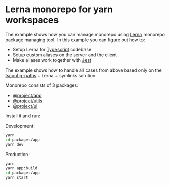 # Lerna monorepo for yarn workspaces

The example shows how you can manage monorepo using [Lerna](https://github.com/lerna/lerna) monorepo package managing tool.
In this example you can figure out how to:

- Setup Lerna for [Typescript](https://www.typescriptlang.org/) codebase
- Setup custom aliases on the server and the client
- Make aliases work together with [Jest](https://jestjs.io/)

The example shows how to handle all cases from above based only on the
[tsconfig-paths](https://www.npmjs.com/package/tsconfig-paths) + Lerna + symlinks
solution.

Monorepo consists of 3 packages:

- [@project/app](./packages/app)
- [@project/utils](./packages/utils)
- [@project/ui](./packages/ui)

Install it and run:

Development:

```bash
yarn
cd packages/app
yarn dev
```

Production:

```bash
yarn
yarn app:build
cd packages/app
yarn start
```
